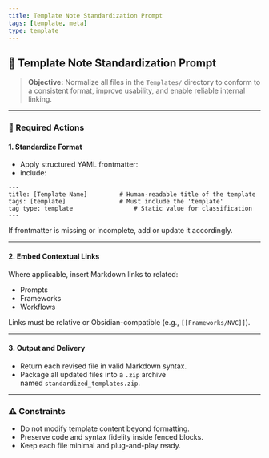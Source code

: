 ```yaml
---
title: Template Note Standardization Prompt
tags: [template, meta]
type: template
---
```


<!-- @format -->

## 🧩 Template Note Standardization Prompt

> **Objective:** Normalize all files in the `Templates/` directory to conform to a consistent format, improve usability, and enable reliable internal linking.

---

### 🔧 Required Actions

#### 1. Standardize Format

- Apply structured YAML frontmatter:
- include:

```
---
title: [Template Name]         # Human-readable title of the template
tags: [template]               # Must include the 'template'
tag type: template                 # Static value for classification
---
```

If frontmatter is missing or incomplete, add or update it accordingly.

---

#### 2. **Embed Contextual Links**

Where applicable, insert Markdown links to related:

- Prompts
- Frameworks
- Workflows

Links must be relative or Obsidian-compatible (e.g., `[[Frameworks/NVC]]`).

---

#### 3. **Output and Delivery**

- Return each revised file in valid Markdown syntax.
- Package all updated files into a `.zip` archive named `standardized_templates.zip`.

---

### ⚠️ Constraints

- Do not modify template content beyond formatting.
- Preserve code and syntax fidelity inside fenced blocks.
- Keep each file minimal and plug-and-play ready.
